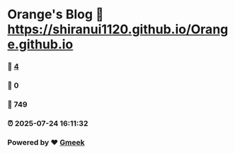 # Orange's Blog :link: https://shiranui1120.github.io/Orange.github.io 
### :page_facing_up: [4](https://shiranui1120.github.io/Orange.github.io/tag.html) 
### :speech_balloon: 0 
### :hibiscus: 749 
### :alarm_clock: 2025-07-24 16:11:32 
### Powered by :heart: [Gmeek](https://github.com/Meekdai/Gmeek)
